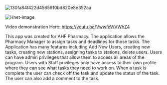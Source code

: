 ![130fa84f422d4565910bd820e8e352aa](https://user-images.githubusercontent.com/85464208/165571473-b7efc156-34f2-4b75-b1a6-aa1172a0add6.png)

![Hnet-image](https://user-images.githubusercontent.com/85464208/165680356-8901eaa7-734a-47df-ad09-392c668693f4.gif)

Video demonstration Here: https://youtu.be/VwwfeWVWhZ4

This app was created for AHF Pharmacy. The application allows the Pharmacy Manager to assign tasks and deadlines for those tasks. The Application has many features including Add New Users, creating new tasks, creating new stations, assigning tasks to stations, delete users. Users can have admin privileges that allow them to access all areas of the program. Users with Staff privileges only have access to their own profile where they can see what tasks they need to work on. When a task is complete the user can check off the task and update the status of the task. The user can also add a comment to the task. 

